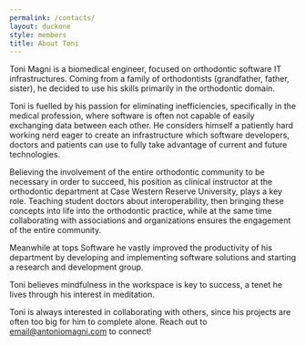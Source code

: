 ```yaml
---
permalink: /contacts/
layout: duckone
style: members
title: About Toni
---
```


Toni Magni is a biomedical engineer, focused on orthodontic software IT
infrastructures. Coming from a family of orthodontists (grandfather, father,
sister), he decided to use his skills primarily in the orthodontic domain.

Toni is fuelled by his passion for eliminating inefficiencies, specifically in
the medical profession, where software is often not capable of easily exchanging
data between each other. He considers himself a patiently hard working nerd
eager to create an infrastructure which software developers, doctors and
patients can use to fully take advantage of current and future technologies. 

Believing the involvement of the entire orthodontic community to be necessary in
order to succeed, his position as clinical instructor at the orthodontic
department at Case Western Reserve University, plays a key role. Teaching
student doctors about interoperability, then bringing these concepts into life
into the orthodontic practice, while at the same time collaborating with
associations and organizations ensures the engagement of the entire community.

Meanwhile at tops Software he vastly improved the productivity of his department
by developing and implementing software solutions and starting a research and
development group.

Toni believes mindfulness in the workspace is key to success, a tenet he lives
through his interest in meditation.

Toni is always interested in collaborating with others, since his projects are
often too big for him to complete alone. Reach out to
[email@antoniomagni.com](mailto:email@antoniomagni.com) to connect!